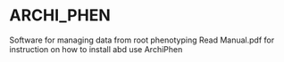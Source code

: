 # ARCHI_PHEN
Software for managing data from root phenotyping
Read Manual.pdf for instruction on how to install abd use ArchiPhen
